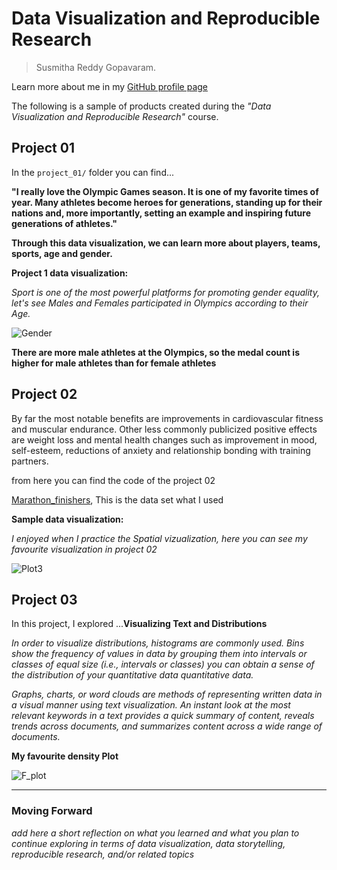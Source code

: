 # Data Visualization and Reproducible Research

> Susmitha Reddy Gopavaram. 

Learn more about me in my [GitHub profile page](https://github.com/susmithareddy-1996)


The following is a sample of products created during the _"Data Visualization and Reproducible Research"_ course.


## Project 01

In the `project_01/` folder you can find... 

**"I really love the Olympic Games season. It is one of my favorite times of year. Many athletes become heroes for generations, standing up for their nations and, more importantly, setting an example and inspiring future generations of athletes."**

**Through this data visualization, we can learn more about players, teams, sports, age and gender.**

**Project 1 data visualization:** 

*Sport is one of the most powerful platforms for promoting gender equality, let's see Males and Females participated in Olympics according to their Age.*

![Gender](https://github.com/susmithareddy-1996/dataviz_final_project/blob/main/figures/Share.jpg)

**There are more male athletes at the Olympics, so the medal count is higher for male athletes than for female athletes**


## Project 02

By far the most notable benefits are improvements in cardiovascular fitness and muscular endurance. Other less commonly publicized positive effects are weight loss and mental health changes such as improvement in mood, self-esteem, reductions of anxiety and relationship bonding with training partners.

from here you can find the code of the project 02 

[Marathon_finishers](https://github.com/susmithareddy-1996/dataviz_final_project/blob/main/data/marathon_results_2017.csv), This is the data set what I used

**Sample data visualization:** 

*I enjoyed when I practice the Spatial vizualization, here you can see my favourite visualization in project 02*


![Plot3](https://github.com/susmithareddy-1996/dataviz_final_project/blob/main/figures/plot3.jpg)


## Project 03

In this project, I explored ...**Visualizing Text and Distributions**

*In order to visualize distributions, histograms are commonly used. Bins show the frequency of values in data by grouping them into intervals or classes of equal size (i.e., intervals or classes) you can obtain a sense of the distribution of your quantitative data quantitative data.*


*Graphs, charts, or word clouds are methods of representing written data in a visual manner using text visualization. An instant look at the most relevant keywords in a text provides a quick summary of content, reveals trends across documents, and summarizes content across a wide range of documents.*



**My favourite density Plot**

![F_plot](https://github.com/susmithareddy-1996/dataviz_final_project/blob/main/figures/3plot_6.jpg)

----

### Moving Forward

_add here a short reflection on what you learned and what you plan to continue exploring in terms of data visualization, data storytelling, reproducible research, and/or related topics_
